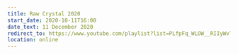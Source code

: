 ```yaml
---
title: Raw Crystal 2020
start_date: 2020-10-11T16:00
date_text: 11 December 2020
redirect_to: https://www.youtube.com/playlist?list=PLfpFq_WLOW__RIIyWvTgYV4bw2cpav2mJ
location: online
---
```


